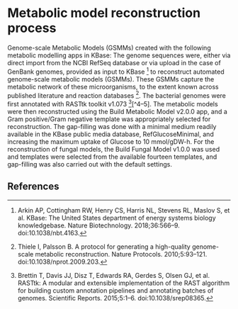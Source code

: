 # Metabolic model reconstruction process
Genome-scale Metabolic Models (GSMMs) created with the following metabolic modelling apps in KBase:
The genome sequences were, either via direct import from the NCBI RefSeq database or via upload in the case of GenBank genomes, provided as input to KBase [^1] to reconstruct automated genome-scale metabolic models (GSMMs). These GSMMs capture the metabolic network of these microorganisms, to the extent known across published literature and reaction databases [^2]. The bacterial genomes were first annotated with RASTtk toolkit v1.073 [^3][^4–5]. The metabolic models were then reconstructed using the Build Metabolic Model v2.0.0 app, and a Gram positive/Gram negative template was appropriately selected for reconstruction. The gap-filling was done with a minimal medium readily available in the KBase public media database, RefGlucoseMinimal, and increasing the maximum uptake of Glucose to 10 mmol/gDW-h. For the reconstruction of fungal models, the Build Fungal Model v1.0.0 was used and templates were selected from the available fourteen templates, and gap-filling was also carried out with the default settings.
## References
[^1]: Arkin AP, Cottingham RW, Henry CS, Harris NL, Stevens RL, Maslov S, et al. KBase: The United States department of energy systems biology knowledgebase. Nature Biotechnology. 2018;36:566–9. doi:10.1038/nbt.4163.
[^2]: Thiele I, Palsson B. A protocol for generating a high-quality genome-scale metabolic reconstruction. Nature Protocols. 2010;5:93–121. doi:10.1038/nprot.2009.203.
[^3]: Brettin T, Davis JJ, Disz T, Edwards RA, Gerdes S, Olsen GJ, et al. RASTtk: A modular and extensible implementation of the RAST algorithm for building custom annotation pipelines and annotating batches of genomes. Scientific Reports. 2015;5:1–6. doi:10.1038/srep08365.
[^4]: Overbeek R, Olson R, Pusch GD, Olsen GJ, Davis JJ, Disz T, et al. The SEED and the Rapid Annotation of microbial genomes using Subsystems Technology (RAST). Nucleic Acids Research. 2014;42:D206–14. doi:10.1093/nar/gkt1226.
[^5]: Aziz RK, Bartels D, Best A, DeJongh M, Disz T, Edwards RA, et al. The RAST Server: Rapid annotations using subsystems technology. BMC Genomics. 2008;9:75. doi:10.1186/1471-2164-9-75.
